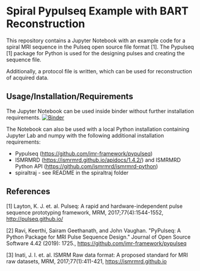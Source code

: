 # Spiral Pypulseq Example with BART Reconstruction

This repository contains a Jupyter Notebook with an example code for a spiral MRI sequence in the Pulseq open source file format [1]. The Pypulseq [1] package for Python is used for the designing pulses and creating the sequence file.

Additionally, a protocol file is written, which can be used for reconstruction of acquired data.

## Usage/Installation/Requirements

The Jupyter Notebook can be used inside binder without further installation requirements. [![Binder](https://mybinder.org/badge_logo.svg)](https://mybinder.org/v2/gh/mrphysics-bonn/spiral-pypulseq-example/master?filepath=spiral_example.ipynb)

The Notebook can also be used with a local Python installation containing Jupyter Lab and numpy with the following additional installation requirements:

* Pypulseq (https://github.com/imr-framework/pypulseq)
* ISMRMRD (https://ismrmrd.github.io/apidocs/1.4.2/) and ISMRMRD Python API (https://github.com/ismrmrd/ismrmrd-python)
* spiraltraj - see README in the spiraltraj folder

## References

[1] Layton, K. J. et. al. Pulseq: A rapid and hardware-independent pulse sequence prototyping framework, MRM, 2017;77(4):1544-1552, http://pulseq.github.io/

[2] Ravi, Keerthi, Sairam Geethanath, and John Vaughan. "PyPulseq: A Python Package for MRI Pulse Sequence Design." Journal of Open Source Software 4.42 (2019): 1725., https://github.com/imr-framework/pypulseq

[3] Inati, J. I. et. al. ISMRM Raw data format: A proposed standard for MRI raw datasets, MRM, 2017;77(1):411-421, https://ismrmrd.github.io